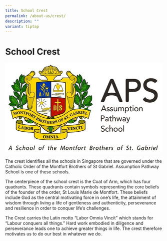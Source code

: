 ```yaml
---
title: School Crest
permalink: /about-us/crest/
description: ""
variant: tiptap
---
```

School Crest
============

![](/images/APS-LOGO_new.jpg)

The crest identifies all the schools in Singapore that are governed under the Catholic Order of the Montfort Brothers of St Gabriel. Assumption Pathway School is one of these schools.

The centerpiece of the school crest is the Coat of Arm, which has four quadrants. These quadrants contain symbols representing the core beliefs of the founder of the order, St Louis Marie de Montfort. These beliefs include God as the central motivating force in one’s life, the attainment of wisdom through living a life of gentleness and authenticity, perseverance and resilience in order to conquer life’s challenges.

The Crest carries the Latin motto “Labor Omnia Vincit” which stands for “Labour conquers all things.” Hard work embodied in diligence and perseverance leads one to achieve greater things in life. The crest therefore motivates us to do our best in whatever we do.